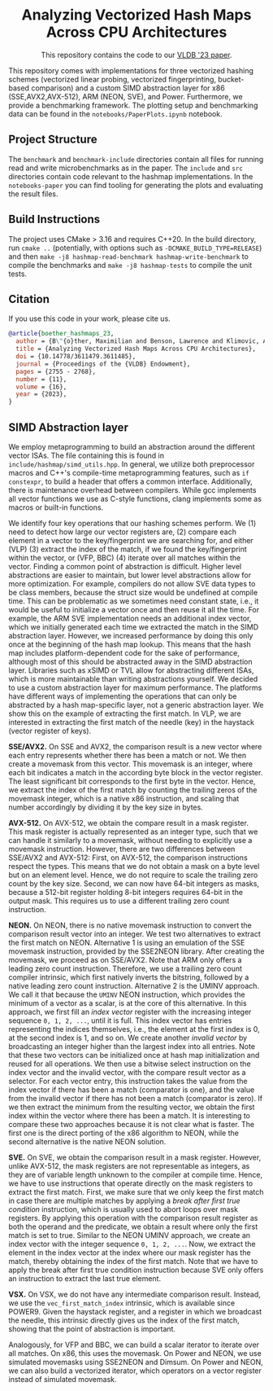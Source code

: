 <h1 align="center">Analyzing Vectorized Hash Maps Across CPU Architectures</h1>
<p align="center">This repository contains the code to our <a href="https://hpi.de/fileadmin/user_upload/fachgebiete/rabl/publications/2023/vectorized_hash_tables_vldb23.pdf"> VLDB '23 paper<a/>.<p/>

This repository comes with implementations for three vectorized hashing schemes (vectorized linear probing, vectorized fingerprinting, bucket-based comparison) and a custom SIMD abstraction layer for x86 (SSE,AVX2,AVX-512), ARM (NEON, SVE), and Power.
Furthermore, we provide a benchmarking framework.
The plotting setup and benchmarking data can be found in the `notebooks/PaperPlots.ipynb` notebook.

## Project Structure

The `benchmark` and `benchmark-include` directories contain all files for running read and write microbenchmarks as in the paper.
The `include` and `src` directories contain code relevant to the hashmap implementations.
In the `notebooks-paper` you can find tooling for generating the plots and evaluating the result files.

## Build Instructions
The project uses CMake > 3.16 and requires C++20.
In the build directory, run `cmake ..` (potentially, with options such as `-DCMAKE_BUILD_TYPE=RELEASE`) and then `make -j8 hashmap-read-benchmark hashmap-write-benchmark` to compile the benchmarks and `make -j8 hashmap-tests` to compile the unit tests.

## Citation
If you use this code in your work, please cite us.

```bibtex
@article{boether_hashmaps_23,
  author = {B\"{o}ther, Maximilian and Benson, Lawrence and Klimovic, Ana and Rabl, Tilmann},
  title = {Analyzing Vectorized Hash Maps Across CPU Architectures},
  doi = {10.14778/3611479.3611485},
  journal = {Proceedings of the {VLDB} Endowment},
  pages = {2755 - 2768},
  number = {11},
  volume = {16},
  year = {2023},
}
```

## SIMD Abstraction layer

We employ metaprogramming to build an abstraction around the different vector ISAs.
The file containing this is found in `include/hashmap/simd_utils.hpp`.
In general, we utilize both preprocessor macros and C++'s compile-time metaprogramming features, such as `if constexpr`, to build a header that offers a common interface.
Additionally, there is maintenance overhead between compilers.
While gcc implements all vector functions we use as C-style functions, clang implements some as  macros or built-in functions.

We identify four key operations that our hashing schemes perform. 
We (1) need to detect how large our vector registers are, (2) compare each element in a vector to the key/fingerprint we are searching for, and either (VLP) (3) extract the index of the match, if we found the key/fingerprint within the vector, or (VFP, BBC) (4) iterate over all matches within the vector.
Finding a common point of abstraction is difficult.
Higher level abstractions are easier to maintain, but lower level abstractions allow for more optimization.
For example, compilers do not allow SVE data types to be class members, because the struct size would be undefined at compile time.
This can be problematic as we sometimes need constant state, i.e., it would be useful to initialize a vector once and then reuse it all the time.
For example, the ARM SVE implementation needs an additional index vector, which we initially generated each time we extracted the match in the SIMD abstraction layer.
However, we increased performance by doing this only once at the beginning of the hash map lookup.
This means that the hash map includes platform-dependent code for the sake of performance, although most of this should be abstracted away in the SIMD abstraction layer.
Libraries such as xSIMD or TVL allow for abstracting different ISAs, which is more maintainable than writing abstractions yourself.
We decided to use a custom abstraction layer for maximum performance.
The platforms have different ways of implementing the operations that can only be abstracted by a hash map-specific layer, not a generic abstraction layer.
We show this on the example of extracting the first match.
In VLP, we are interested in extracting the first match of the needle (key) in the haystack (vector register of keys).

__SSE/AVX2.__ On SSE and AVX2, the comparison result is a new vector where each entry represents whether there has been a match or not.
We then create a movemask from this vector. 
This movemask is an integer, where each bit indicates a match in the according byte block in the vector register. 
The least significant bit corresponds to the first byte in the vector.
Hence, we extract the index of the first match by counting the trailing zeros of the movemask integer, which is a native x86 instruction, and scaling that number accordingly by dividing it by the key size in bytes.

__AVX-512.__ On AVX-512, we obtain the compare result in a mask register.
This mask register is actually represented as an integer type, such that we can  handle it similarly to a movemask, without needing to explicitly use a movemask instruction.
However, there are two differences between SSE/AVX2 and AVX-512: First, on AVX-512, the comparison instructions respect the types.
This means that we do not obtain a mask on a byte level but on an element level.
Hence, we do not require to scale the trailing zero count by the key size. 
Second, we can now have 64-bit integers as masks, because a 512-bit register holding 8-bit integers requires 64-bit in the output mask. 
This requires us to use a different trailing zero count instruction. 

__NEON.__ On NEON, there is no native movemask instruction to convert the comparison result vector into an integer. 
We test two alternatives to extract the first match on NEON.
Alternative 1 is using an emulation of the SSE movemask instruction, provided by the SSE2NEON library.
After creating the movemask, we proceed as on SSE/AVX2. 
Note that ARM only offers a leading zero count instruction.
Therefore, we use a trailing zero count compiler intrinsic, which first natively inverts the bitstring, followed by a native leading zero count instruction.
Alternative 2 is the UMINV approach.
We call it that because the `UMINV` NEON instruction, which provides the minimum of a vector as a scalar, is at the
core of this alternative. 
In this approach, we first fill an _index vector_ register with the increasing integer sequence `0, 1, 2, ...`, until it is full.
This index vector has entries representing the indices themselves, i.e., the element at the first index is 0, at the second index is 1, and so on.
We create another _invalid vector_ by broadcasting an integer higher than the largest index into all entries.
Note that these two vectors can be initialized once at hash map initialization and reused for all operations.
We then use a bitwise select instruction on the index vector and the invalid vector, with the compare result vector as a selector. 
For each vector entry, this instruction takes the value from the index vector if there has been a match (comparator is one), and the value from the invalid vector if there has not been a match (comparator is zero).
If we then extract the minimum from the resulting vector, we obtain the first index within the vector where there has been a match.
It is interesting to compare these two approaches because it is not clear what is faster.
The first one is the direct porting of the x86 algorithm to NEON, while the second alternative is the native NEON solution.

__SVE.__ On SVE, we obtain the comparison result in a mask register.
However, unlike AVX-512, the mask registers are not representable as integers, as they are of variable length unknown to the compiler at compile time.
Hence, we have to use instructions that operate directly on the mask registers to extract the first match.
First, we make sure that we only keep the first match in case there are multiple matches by applying a _break after first true condition_ instruction, which is usually used to abort loops over mask registers.
By applying this operation with the comparison result register as both the operand and the predicate, we obtain a result where only the first match is set to true. 
Similar to the NEON UMINV approach, we create an index vector with the integer sequence `0, 1, 2, ...`. 
Now, we extract the element in the index vector at the index where our mask register has the match, thereby obtaining the index of the first match. 
Note that we have to apply the break after first true condition instruction because SVE only offers an instruction to extract the last true element.

__VSX.__ On VSX, we do not have any intermediate comparison result.
Instead,  we use the `vec_first_match_index` intrinsic, which is available since POWER9. 
Given the haystack register, and a register in which we broadcast the needle, this intrinsic directly gives us the index of the first match, showing that the point of abstraction is important.

Analogously, for VFP and BBC, we can build a scalar iterator to iterate over all matches.
On x86, this uses the movemask.
On Power and NEON, we use simulated movemasks using SSE2NEON and Dimsum.
On Power and NEON, we can also build a vectorized iterator, which operators on a vector register instead of simulated movemask.

